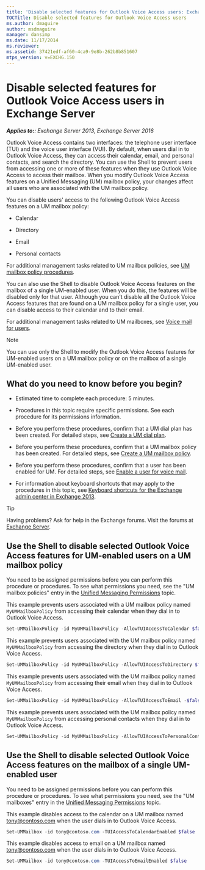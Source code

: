 ```yaml
---
title: 'Disable selected features for Outlook Voice Access users: Exchange 2013 Help'
TOCTitle: Disable selected features for Outlook Voice Access users
ms.author: dmaguire
author: msdmaguire
manager: dansimp
ms.date: 11/17/2014
ms.reviewer: 
ms.assetid: 37421edf-af60-4ca9-9e8b-262b8b851607
mtps_version: v=EXCHG.150
---
```


# Disable selected features for Outlook Voice Access users in Exchange Server

_**Applies to:**: Exchange Server 2013, Exchange Server 2016_

Outlook Voice Access contains two interfaces: the telephone user interface (TUI) and the voice user interface (VUI). By default, when users dial in to Outlook Voice Access, they can access their calendar, email, and personal contacts, and search the directory. You can use the Shell to prevent users from accessing one or more of these features when they use Outlook Voice Access to access their mailbox. When you modify Outlook Voice Access features on a Unified Messaging (UM) mailbox policy, your changes affect all users who are associated with the UM mailbox policy.

You can disable users' access to the following Outlook Voice Access features on a UM mailbox policy:

- Calendar

- Directory

- Email

- Personal contacts

For additional management tasks related to UM mailbox policies, see [UM mailbox policy procedures](um-mailbox-policy-procedures-exchange-2013-help.md).

You can also use the Shell to disable Outlook Voice Access features on the mailbox of a single UM-enabled user. When you do this, the features will be disabled only for that user. Although you can't disable all the Outlook Voice Access features that are found on a UM mailbox policy for a single user, you can disable access to their calendar and to their email.

For additional management tasks related to UM mailboxes, see [Voice mail for users](voice-mail-for-users-exchange-2013-help.md).

> [!NOTE]
> You can use only the Shell to modify the Outlook Voice Access features for UM-enabled users on a UM mailbox policy or on the mailbox of a single UM-enabled user.

## What do you need to know before you begin?

- Estimated time to complete each procedure: 5 minutes.

- Procedures in this topic require specific permissions. See each procedure for its permissions information.

- Before you perform these procedures, confirm that a UM dial plan has been created. For detailed steps, see [Create a UM dial plan](create-um-dial-plan-exchange-2013-help.md).

- Before you perform these procedures, confirm that a UM mailbox policy has been created. For detailed steps, see [Create a UM mailbox policy](create-um-mailbox-policy-exchange-2013-help.md).

- Before you perform these procedures, confirm that a user has been enabled for UM. For detailed steps, see [Enable a user for voice mail](enable-a-user-for-voice-mail-exchange-2013-help.md).

- For information about keyboard shortcuts that may apply to the procedures in this topic, see [Keyboard shortcuts for the Exchange admin center in Exchange 2013](keyboard-shortcuts-in-the-exchange-admin-center-2013-help.md).

> [!TIP]
> Having problems? Ask for help in the Exchange forums. Visit the forums at [Exchange Server](https://go.microsoft.com/fwlink/p/?linkId=60612).

## Use the Shell to disable selected Outlook Voice Access features for UM-enabled users on a UM mailbox policy

You need to be assigned permissions before you can perform this procedure or procedures. To see what permissions you need, see the "UM mailbox policies" entry in the [Unified Messaging Permissions](http://technet.microsoft.com/library/d326c3bc-8f33-434a-bf02-a83cc26a5498.aspx) topic.

This example prevents users associated with a UM mailbox policy named `MyUMMailboxPolicy` from accessing their calendar when they dial in to Outlook Voice Access.

```powershell
Set-UMMailboxPolicy -id MyUMMailboxPolicy -AllowTUIAccessToCalendar $false
```

This example prevents users associated with the UM mailbox policy named `MyUMMailboxPolicy` from accessing the directory when they dial in to Outlook Voice Access.

```powershell
Set-UMMailboxPolicy -id MyUMMailboxPolicy -AllowTUIAccessToDirectory $false
```

This example prevents users associated with the UM mailbox policy named `MyUMMailboxPolicy` from accessing their email when they dial in to Outlook Voice Access.

```powershell
Set-UMMailboxPolicy -id MyUMMailboxPolicy -AllowTUIAccessToEmail -$false
```

This example prevents users associated with the UM mailbox policy named `MyUMMailboxPolicy` from accessing personal contacts when they dial in to Outlook Voice Access.

```powershell
Set-UMMailboxPolicy -id MyUMMailboxPolicy -AllowTUIAccessToPersonalContacts $false
```

## Use the Shell to disable selected Outlook Voice Access features on the mailbox of a single UM-enabled user

You need to be assigned permissions before you can perform this procedure or procedures. To see what permissions you need, see the "UM mailboxes" entry in the [Unified Messaging Permissions](http://technet.microsoft.com/library/d326c3bc-8f33-434a-bf02-a83cc26a5498.aspx) topic.

This example disables access to the calendar on a UM mailbox named tony@contoso.com when the user dials in to Outlook Voice Access.

```powershell
Set-UMMailbox -id tony@contoso.com -TUIAccessToCalendarEnabled $false
```

This example disables access to email on a UM mailbox named tony@contoso.com when the user dials in to Outlook Voice Access.

```powershell
Set-UMMailbox -id tony@contoso.com -TUIAccessToEmailEnabled $false
```
